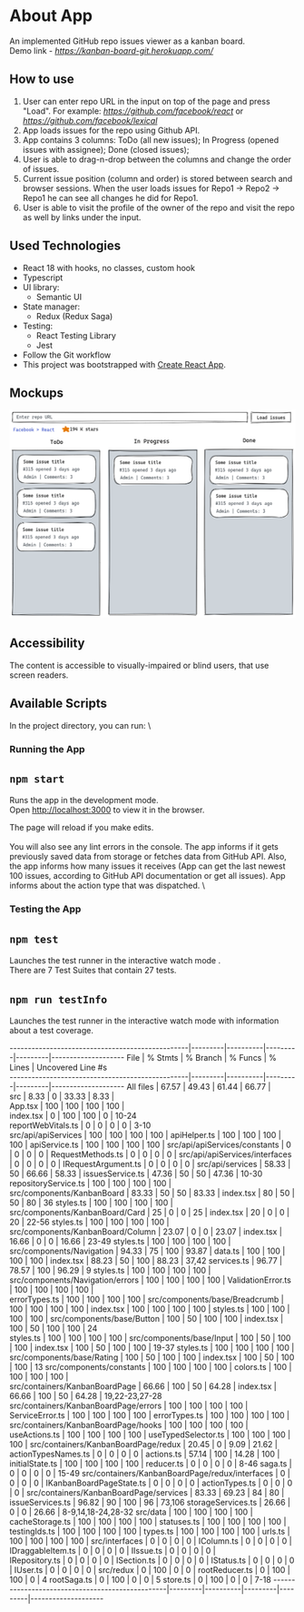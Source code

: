 # About App

An implemented GitHub repo issues viewer as a kanban board.\
Demo link - *https://kanban-board-git.herokuapp.com/*

## How to use
1. User can enter repo URL in the input on top of the page and press "Load". For example: *https://github.com/facebook/react* or *https://github.com/facebook/lexical*
2. App loads issues for the repo using Github API.
3. App contains 3 columns:
    ToDo (all new issues);
    In Progress (opened issues with assignee);
    Done (closed issues);
4. User is able to drag-n-drop between the columns and change the order of issues.
5. Current issue position (column and order) is stored between search and browser sessions. When the user loads issues for Repo1 -> Repo2 -> Repo1 he can see all changes he did for Repo1.
6. User is able to visit the profile of the owner of the repo and visit the repo as well by links under the input.

## Used Technologies
 - React 18 with hooks, no classes, custom hook
 - Typescript
 - UI library:
   - Semantic UI
 - State manager:
   - Redux (Redux Saga)
 - Testing:
   - React Testing Library
   - Jest
- Follow the Git workflow
- This project was bootstrapped with [Create React App](https://github.com/facebook/create-react-app).

## Mockups
![mockup](./public/design.png)

## Accessibility
The content is accessible to visually-impaired or blind users, that use screen readers.

## Available Scripts

In the project directory, you can run:
\

### Running the App
## `npm start`

Runs the app in the development mode.\
Open [http://localhost:3000](http://localhost:3000) to view it in the browser.

The page will reload if you make edits.\
\
You will also see any lint errors in the console. The app informs if it gets previously saved data from storage or fetches data from GitHub API. 
Also, the app informs how many issues it receives (App can get the last newest 100 issues, according to GitHub API documentation or get all issues). 
App informs about the action type that was dispatched.
\
### Testing the App

## `npm test`
Launches the test runner in the interactive watch mode .\
There are 7 Test Suites that contain 27 tests.

## `npm run testInfo`
Launches the test runner in the interactive watch mode with information about a test coverage.

-------------------------------------------------|---------|----------|---------|---------|--------------------
File                                             | % Stmts | % Branch | % Funcs | % Lines | Uncovered Line #s  
-------------------------------------------------|---------|----------|---------|---------|--------------------
All files                                        |   67.57 |    49.43 |   61.44 |   66.77 |                    
 src                                             |    8.33 |        0 |   33.33 |    8.33 |                    
  App.tsx                                        |     100 |      100 |     100 |     100 |                    
  index.tsx                                      |       0 |      100 |     100 |       0 | 10-24              
  reportWebVitals.ts                             |       0 |        0 |       0 |       0 | 3-10               
 src/api/apiServices                             |     100 |      100 |     100 |     100 | 
  apiHelper.ts                                   |     100 |      100 |     100 |     100 | 
  apiService.ts                                  |     100 |      100 |     100 |     100 | 
 src/api/apiServices/constants                   |       0 |        0 |       0 |       0 | 
  RequestMethods.ts                              |       0 |        0 |       0 |       0 | 
 src/api/apiServices/interfaces                  |       0 |        0 |       0 |       0 | 
  IRequestArgument.ts                            |       0 |        0 |       0 |       0 | 
 src/api/services                                |   58.33 |       50 |   66.66 |   58.33 | 
  issuesService.ts                               |   47.36 |       50 |      50 |   47.36 | 10-30
  repositoryService.ts                           |     100 |      100 |     100 |     100 |                    
 src/components/KanbanBoard                      |   83.33 |       50 |      50 |   83.33 | 
  index.tsx                                      |      80 |       50 |      50 |      80 | 36
  styles.ts                                      |     100 |      100 |     100 |     100 | 
 src/components/KanbanBoard/Card                 |      25 |        0 |       0 |      25 | 
  index.tsx                                      |      20 |        0 |       0 |      20 | 22-56
  styles.ts                                      |     100 |      100 |     100 |     100 | 
 src/components/KanbanBoard/Column               |   23.07 |        0 |       0 |   23.07 | 
  index.tsx                                      |   16.66 |        0 |       0 |   16.66 | 23-49
  styles.ts                                      |     100 |      100 |     100 |     100 | 
 src/components/Navigation                       |   94.33 |       75 |     100 |   93.87 | 
  data.ts                                        |     100 |      100 |     100 |     100 | 
  index.tsx                                      |   88.23 |       50 |     100 |   88.23 | 37,42
  services.ts                                    |   96.77 |    78.57 |     100 |   96.29 | 9
  styles.ts                                      |     100 |      100 |     100 |     100 | 
 src/components/Navigation/errors                |     100 |      100 |     100 |     100 | 
  ValidationError.ts                             |     100 |      100 |     100 |     100 |                    
  errorTypes.ts                                  |     100 |      100 |     100 |     100 | 
 src/components/base/Breadcrumb                  |     100 |      100 |     100 |     100 | 
  index.tsx                                      |     100 |      100 |     100 |     100 | 
  styles.ts                                      |     100 |      100 |     100 |     100 | 
 src/components/base/Button                      |     100 |       50 |     100 |     100 | 
  index.tsx                                      |     100 |       50 |     100 |     100 | 24                 
  styles.ts                                      |     100 |      100 |     100 |     100 | 
 src/components/base/Input                       |     100 |       50 |     100 |     100 | 
  index.tsx                                      |     100 |       50 |     100 |     100 | 19-37
  styles.ts                                      |     100 |      100 |     100 |     100 | 
 src/components/base/Rating                      |     100 |       50 |     100 |     100 | 
  index.tsx                                      |     100 |       50 |     100 |     100 | 13
 src/components/constants                        |     100 |      100 |     100 |     100 | 
  colors.ts                                      |     100 |      100 |     100 |     100 |                    
 src/containers/KanbanBoardPage                  |   66.66 |      100 |      50 |   64.28 | 
  index.tsx                                      |   66.66 |      100 |      50 |   64.28 | 19,22-23,27-28    
 src/containers/KanbanBoardPage/errors           |     100 |      100 |     100 |     100 | 
  ServiceError.ts                                |     100 |      100 |     100 |     100 | 
  errorTypes.ts                                  |     100 |      100 |     100 |     100 | 
 src/containers/KanbanBoardPage/hooks            |     100 |      100 |     100 |     100 | 
  useActions.ts                                  |     100 |      100 |     100 |     100 | 
  useTypedSelector.ts                            |     100 |      100 |     100 |     100 | 
 src/containers/KanbanBoardPage/redux            |   20.45 |        0 |    9.09 |   21.62 | 
  actionTypesNames.ts                            |       0 |        0 |       0 |       0 | 
  actions.ts                                     |   57.14 |      100 |   14.28 |     100 |                    
  initialState.ts                                |     100 |      100 |     100 |     100 | 
  reducer.ts                                     |       0 |        0 |       0 |       0 | 8-46
  saga.ts                                        |       0 |        0 |       0 |       0 | 15-49
 src/containers/KanbanBoardPage/redux/interfaces |       0 |        0 |       0 |       0 | 
  IKanbanBoardPageState.ts                       |       0 |        0 |       0 |       0 | 
  actionTypes.ts                                 |       0 |        0 |       0 |       0 | 
 src/containers/KanbanBoardPage/services         |   83.33 |    69.23 |      84 |      80 | 
  issueServices.ts                               |   96.82 |       90 |     100 |      96 | 73,106
  storageServices.ts                              |   26.66 |        0 |       0 |   26.66 | 8-9,14,18-24,28-32
 src/data                                        |     100 |      100 |     100 |     100 |                    
  cacheStorage.ts                                |     100 |      100 |     100 |     100 | 
  statuses.ts                                    |     100 |      100 |     100 |     100 | 
  testingIds.ts                                  |     100 |      100 |     100 |     100 | 
  types.ts                                       |     100 |      100 |     100 |     100 | 
  urls.ts                                        |     100 |      100 |     100 |     100 | 
 src/interfaces                                  |       0 |        0 |       0 |       0 | 
  IColumn.ts                                     |       0 |        0 |       0 |       0 | 
  IDraggableItem.ts                              |       0 |        0 |       0 |       0 | 
  IIssue.ts                                      |       0 |        0 |       0 |       0 |                    
  IRepository.ts                                 |       0 |        0 |       0 |       0 | 
  ISection.ts                                    |       0 |        0 |       0 |       0 | 
  IStatus.ts                                     |       0 |        0 |       0 |       0 | 
  IUser.ts                                       |       0 |        0 |       0 |       0 |
 src/redux                                       |       0 |      100 |       0 |       0 |
  rootReducer.ts                                 |       0 |      100 |     100 |       0 | 4
  rootSaga.ts                                    |       0 |      100 |       0 |       0 | 5
  store.ts                                       |       0 |      100 |       0 |       0 | 7-18
-------------------------------------------------|---------|----------|---------|---------|--------------------
